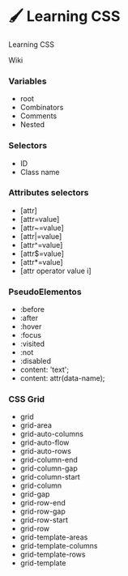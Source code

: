 # 🖌 Learning CSS

Learning CSS

Wiki

### Variables
- root
- Combinators
- Comments
- Nested

### Selectors
- ID
- Class name

### Attributes selectors
- [attr]
- [attr=value]
- [attr~=value]
- [attr|=value]
- [attr^=value]
- [attr$=value]
- [attr*=value]
- [attr operator value i]


### PseudoElementos
- :before
- :after
- :hover
- :focus
- :visited
- :not
- :disabled
- content: 'text';
- content: attr(data-name);

### CSS Grid
- grid
- grid-area
- grid-auto-columns
- grid-auto-flow
- grid-auto-rows
- grid-column-end
- grid-column-gap
- grid-column-start
- grid-column
- grid-gap
- grid-row-end
- grid-row-gap
- grid-row-start
- grid-row
- grid-template-areas
- grid-template-columns
- grid-template-rows
- grid-template
